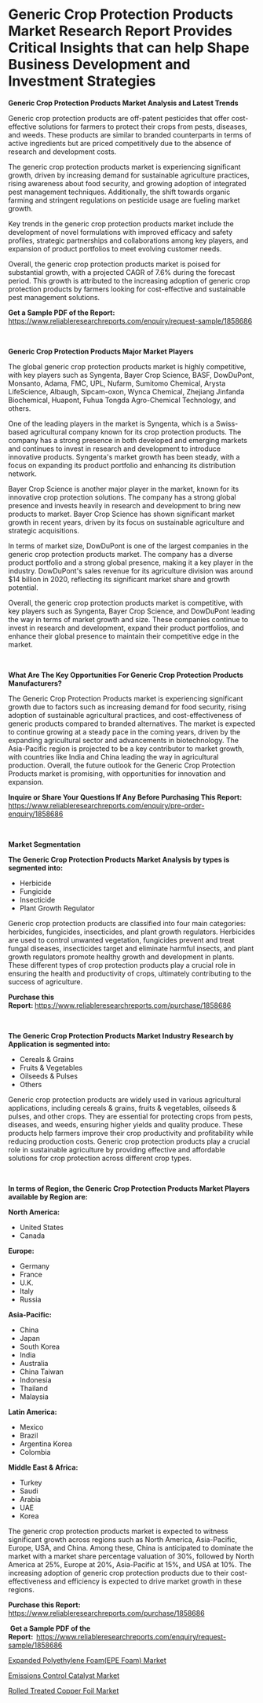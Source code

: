 <p><h1>Generic Crop Protection Products Market Research Report Provides Critical Insights that can help Shape Business Development and Investment Strategies</h1></p><p><strong>Generic Crop Protection Products Market Analysis and Latest Trends</strong></p>
<p><p>Generic crop protection products are off-patent pesticides that offer cost-effective solutions for farmers to protect their crops from pests, diseases, and weeds. These products are similar to branded counterparts in terms of active ingredients but are priced competitively due to the absence of research and development costs.</p><p>The generic crop protection products market is experiencing significant growth, driven by increasing demand for sustainable agriculture practices, rising awareness about food security, and growing adoption of integrated pest management techniques. Additionally, the shift towards organic farming and stringent regulations on pesticide usage are fueling market growth.</p><p>Key trends in the generic crop protection products market include the development of novel formulations with improved efficacy and safety profiles, strategic partnerships and collaborations among key players, and expansion of product portfolios to meet evolving customer needs.</p><p>Overall, the generic crop protection products market is poised for substantial growth, with a projected CAGR of 7.6% during the forecast period. This growth is attributed to the increasing adoption of generic crop protection products by farmers looking for cost-effective and sustainable pest management solutions.</p></p>
<p><strong>Get a Sample PDF of the Report:&nbsp;</strong> <a href="https://www.reliableresearchreports.com/enquiry/request-sample/1858686">https://www.reliableresearchreports.com/enquiry/request-sample/1858686</a></p>
<p>&nbsp;</p>
<p><strong>Generic Crop Protection Products Major Market Players</strong></p>
<p><p>The global generic crop protection products market is highly competitive, with key players such as Syngenta, Bayer Crop Science, BASF, DowDuPont, Monsanto, Adama, FMC, UPL, Nufarm, Sumitomo Chemical, Arysta LifeScience, Albaugh, Sipcam-oxon, Wynca Chemical, Zhejiang Jinfanda Biochemical, Huapont, Fuhua Tongda Agro-Chemical Technology, and others.</p><p>One of the leading players in the market is Syngenta, which is a Swiss-based agricultural company known for its crop protection products. The company has a strong presence in both developed and emerging markets and continues to invest in research and development to introduce innovative products. Syngenta's market growth has been steady, with a focus on expanding its product portfolio and enhancing its distribution network.</p><p>Bayer Crop Science is another major player in the market, known for its innovative crop protection solutions. The company has a strong global presence and invests heavily in research and development to bring new products to market. Bayer Crop Science has shown significant market growth in recent years, driven by its focus on sustainable agriculture and strategic acquisitions.</p><p>In terms of market size, DowDuPont is one of the largest companies in the generic crop protection products market. The company has a diverse product portfolio and a strong global presence, making it a key player in the industry. DowDuPont's sales revenue for its agriculture division was around $14 billion in 2020, reflecting its significant market share and growth potential.</p><p>Overall, the generic crop protection products market is competitive, with key players such as Syngenta, Bayer Crop Science, and DowDuPont leading the way in terms of market growth and size. These companies continue to invest in research and development, expand their product portfolios, and enhance their global presence to maintain their competitive edge in the market.</p></p>
<p>&nbsp;</p>
<p><strong>What Are The Key Opportunities For Generic Crop Protection Products Manufacturers?</strong></p>
<p><p>The Generic Crop Protection Products market is experiencing significant growth due to factors such as increasing demand for food security, rising adoption of sustainable agricultural practices, and cost-effectiveness of generic products compared to branded alternatives. The market is expected to continue growing at a steady pace in the coming years, driven by the expanding agricultural sector and advancements in biotechnology. The Asia-Pacific region is projected to be a key contributor to market growth, with countries like India and China leading the way in agricultural production. Overall, the future outlook for the Generic Crop Protection Products market is promising, with opportunities for innovation and expansion.</p></p>
<p><strong>Inquire or Share Your Questions If Any Before Purchasing This Report:</strong> <a href="https://www.reliableresearchreports.com/enquiry/pre-order-enquiry/1858686">https://www.reliableresearchreports.com/enquiry/pre-order-enquiry/1858686</a></p>
<p>&nbsp;</p>
<p><strong>Market Segmentation</strong></p>
<p><strong>The Generic Crop Protection Products Market Analysis by types is segmented into:</strong></p>
<p><ul><li>Herbicide</li><li>Fungicide</li><li>Insecticide</li><li>Plant Growth Regulator</li></ul></p>
<p><p>Generic crop protection products are classified into four main categories: herbicides, fungicides, insecticides, and plant growth regulators. Herbicides are used to control unwanted vegetation, fungicides prevent and treat fungal diseases, insecticides target and eliminate harmful insects, and plant growth regulators promote healthy growth and development in plants. These different types of crop protection products play a crucial role in ensuring the health and productivity of crops, ultimately contributing to the success of agriculture.</p></p>
<p><strong>Purchase this Report:&nbsp;</strong><a href="https://www.reliableresearchreports.com/purchase/1858686">https://www.reliableresearchreports.com/purchase/1858686</a></p>
<p>&nbsp;</p>
<p><strong>The Generic Crop Protection Products Market Industry Research by Application is segmented into:</strong></p>
<p><ul><li>Cereals & Grains</li><li>Fruits & Vegetables</li><li>Oilseeds & Pulses</li><li>Others</li></ul></p>
<p><p>Generic crop protection products are widely used in various agricultural applications, including cereals & grains, fruits & vegetables, oilseeds & pulses, and other crops. They are essential for protecting crops from pests, diseases, and weeds, ensuring higher yields and quality produce. These products help farmers improve their crop productivity and profitability while reducing production costs. Generic crop protection products play a crucial role in sustainable agriculture by providing effective and affordable solutions for crop protection across different crop types.</p></p>
<p>&nbsp;</p>
<p><strong>In terms of Region, the Generic Crop Protection Products Market Players available by Region are:</strong></p>
<p>
    <p> <strong> North America: </strong>
        <ul>
            <li>United States</li>
            <li>Canada</li>
        </ul>
        </p> 
    <p> <strong> Europe: </strong>
        <ul>
            <li>Germany</li>
            <li>France</li>
            <li>U.K.</li>
            <li>Italy</li>
            <li>Russia</li>
        </ul>
        </p> 
    <p> <strong> Asia-Pacific: </strong>
        <ul>
            <li>China</li>
            <li>Japan</li>
            <li>South Korea</li>
            <li>India</li>
            <li>Australia</li>
            <li>China Taiwan</li>
            <li>Indonesia</li>
            <li>Thailand</li>
            <li>Malaysia</li>
        </ul>
        </p> 
    <p> <strong> Latin America: </strong>
        <ul>
            <li>Mexico</li>
            <li>Brazil</li>
            <li>Argentina Korea</li>
            <li>Colombia</li>
        </ul>
        </p> 
    <p> <strong> Middle East & Africa: </strong>
        <ul>
            <li>Turkey</li>
            <li>Saudi</li>
            <li>Arabia</li>
            <li>UAE</li>
            <li>Korea</li>
        </ul>
    </p>
    </p>
<p><p>The generic crop protection products market is expected to witness significant growth across regions such as North America, Asia-Pacific, Europe, USA, and China. Among these, China is anticipated to dominate the market with a market share percentage valuation of 30%, followed by North America at 25%, Europe at 20%, Asia-Pacific at 15%, and USA at 10%. The increasing adoption of generic crop protection products due to their cost-effectiveness and efficiency is expected to drive market growth in these regions.</p></p>
<p><strong>Purchase this Report: </strong><a href="https://www.reliableresearchreports.com/purchase/1858686">https://www.reliableresearchreports.com/purchase/1858686</a></p>
<p>&nbsp;<strong>Get a Sample PDF of the Report:&nbsp;&nbsp;</strong><a href="https://www.reliableresearchreports.com/enquiry/request-sample/1858686">https://www.reliableresearchreports.com/enquiry/request-sample/1858686</a></p>
<p><strong></strong></p>
<p><p><a href="https://github.com/kosella/Market-Research-Report-List-2/blob/main/expanded-polyethylene-foamepe-foam-market.md">Expanded Polyethylene Foam(EPE Foam) Market</a></p><p><a href="https://github.com/nathandecarvalho/Market-Research-Report-List-2/blob/main/emissions-control-catalyst-market.md">Emissions Control Catalyst Market</a></p><p><a href="https://github.com/julyju69/Market-Research-Report-List-2/blob/main/rolled-treated-copper-foil-market.md">Rolled Treated Copper Foil Market</a></p></p>